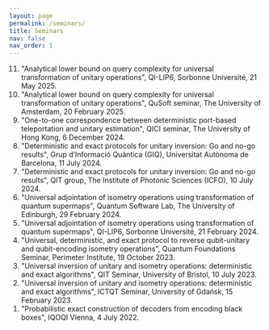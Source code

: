 ```yaml
---
layout: page
permalink: /seminars/
title: Seminars
nav: false
nav_order: 1
---
```

<!-- _pages/seminars.md -->
<div class="publications">

<ol reversed>
  <li>  "Analytical lower bound on query complexity for universal transformation of unitary operations", QI-LIP6, Sorbonne Université, 21 May 2025. </li>
  <li>  "Analytical lower bound on query complexity for universal transformation of unitary operations", QuSoft seminar, The University of Amsterdam, 20 February 2025. </li>
  <li>  "One-to-one correspondence between deterministic port-based teleportation and unitary estimation", QICI seminar, The University of Hong Kong, 6 December 2024. </li>
  <li>  "Deterministic and exact protocols for unitary inversion: Go and no-go results", Grup d’Informació Quàntica (GIQ), Universitat Autònoma de Barcelona, 11 July 2024. </li>
  <li>  "Deterministic and exact protocols for unitary inversion: Go and no-go results", QIT group, The Institute of Photonic Sciences (ICFO), 10 July 2024. </li>
  <li>  "Universal adjointation of isometry operations using transformation of quantum supermaps", Quantum Software Lab, The University of Edinburgh, 29 February 2024. </li>
  <li>  "Universal adjointation of isometry operations using transformation of quantum supermaps", QI-LIP6, Sorbonne Université, 21 February 2024. </li>
  <li>  "Universal, deterministic, and exact protocol to reverse qubit-unitary and qubit-encoding isometry operations", Quantum Foundations Seminar, Perimeter Institute, 19 October 2023. </li>
  <li>  "Universal inversion of unitary and isometry operations: deterministic and exact algorithms", QIT Seminar, University of Bristol, 10 July 2023.  </li>
  <li>  "Universal inversion of unitary and isometry operations: deterministic and exact algorithms", ICTQT Seminar, University of Gdańsk, 15 February 2023. </li>
  <li>  "Probabilistic exact construction of decoders from encoding black boxes", IQOQI Vienna, 4 July 2022. </li>
</ol>

</div>
